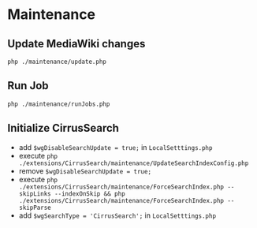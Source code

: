 Maintenance
===

Update MediaWiki changes
---
```shell
php ./maintenance/update.php
```

Run Job
---
```shell
php ./maintenance/runJobs.php
```

Initialize CirrusSearch
---
* add `$wgDisableSearchUpdate = true;` in `LocalSetttings.php`
* execute `php ./extensions/CirrusSearch/maintenance/UpdateSearchIndexConfig.php`
* remove `$wgDisableSearchUpdate = true;`
* execute `php ./extensions/CirrusSearch/maintenance/ForceSearchIndex.php --skipLinks --indexOnSkip && php ./extensions/CirrusSearch/maintenance/ForceSearchIndex.php --skipParse`
* add `$wgSearchType = 'CirrusSearch';` in `LocalSetttings.php`
